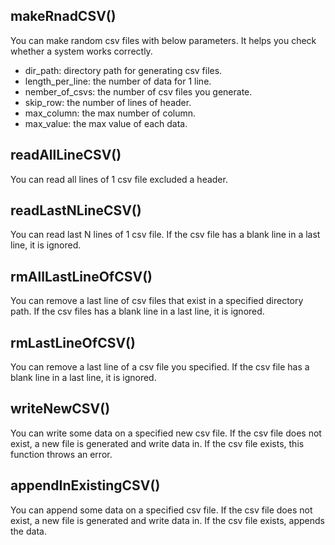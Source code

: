 ## makeRnadCSV()
You can make random csv files with below parameters.
It helps you check whether a system works correctly.

- dir_path: directory path for generating csv files.
- length_per_line: the number of data for 1 line.
- nember_of_csvs: the number of csv files you generate.
- skip_row: the number of lines of header.
- max_column: the max number of column.
- max_value: the max value of each data.
  

## readAllLineCSV()
You can read all lines of 1 csv file excluded a header.
  

## readLastNLineCSV()
You can read last N lines of 1 csv file.
If the csv file has a blank line in a last line, it is ignored.
  

## rmAllLastLineOfCSV()
You can remove a last line of csv files that exist in a specified directory path.
If the csv files has a blank line in a last line, it is ignored.
  

## rmLastLineOfCSV()
You can remove a last line of a csv file you specified.
If the csv file has a blank line in a last line, it is ignored.
  

## writeNewCSV()
You can write some data on a specified new csv file.
If the csv file does not exist, a new file is generated and write data in.
If the csv file exists, this function throws an error.
  

## appendInExistingCSV()
You can append some data on a specified csv file.
If the csv file does not exist, a new file is generated and write data in.
If the csv file exists, appends the data.
